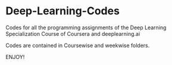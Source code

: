 # Deep-Learning-Codes
Codes for all the programming assignments of the Deep Learning Specialization Course of Coursera and deeplearning.ai

Codes are contained in Coursewise and weekwise folders.

ENJOY!

